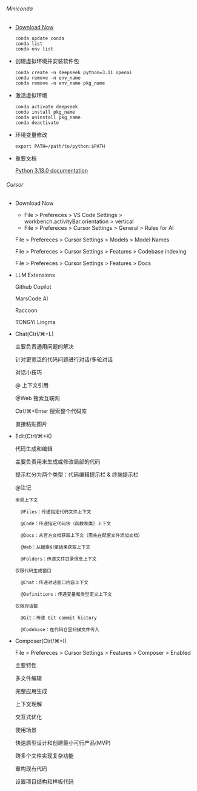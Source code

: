 ###### Miniconda
* [Download Now](https://www.anaconda.com/download/success)

  ```
  conda update conda
  conda list
  conda env list
  ```
  
* 创建虚拟环境并安装软件包
  ```
  conda create -n deepseek python=3.11 openai
  conda remove -n env_name
  conda remove -n env_name pkg_name
  ```

* 激活虚拟环境

  ```
  conda activate deepseek
  conda install pkg_name
  conda uninstall pkg_name
  conda deactivate
  ```

* 环境变量修改

  `export PATH=/path/to/python:$PATH`

* 重要文档

  [Python 3.13.0 documentation](https://docs.python.org/3.13/index.html)

###### Cursor

* Download Now
  
  * File > Prefereces > VS Code Settings > workbench.activityBar.orientation > vertical
  * File > Prefereces > Cursor Settings > General > Rules for AI

  File > Prefereces > Cursor Settings > Models > Model Names
    
  File > Prefereces > Cursor Settings > Features > Codebase indexing
     
  File > Prefereces > Cursor Settings > Features > Docs

* LLM Extensions

  Github Copilot

  MarsCode AI

  Raccoon

  TONGYI Lingma

* Chat(Ctrl/⌘+L)

  主要负责通用问题的解决

  针对更宽泛的代码问题进行对话/多轮对话

  对话小技巧

    @ 上下文引用

    @Web 搜索互联网

    Ctrl/⌘+Enter 搜索整个代码库

    直接粘贴图片

* Edit(Ctrl/⌘+K)

    代码生成和编辑

    主要负责用来生成或修改局部的代码

    提示栏分为两个类型：代码编辑提示栏 & 终端提示栏 

    @注记

      全局上下文

        @Files：传递指定代码文件上下文

        @Code：传递指定代码块（函数和类）上下文

        @Docs：从官方文档获取上下文（需先在配置文件添加文档）

        @Web：从搜索引擎结果获取上下文

        @Folders：传递文件目录信息上下文

      仅限代码生成窗口

        @Chat：传递对话窗口内容上下文

        @Definitions：传递变量和类型定义上下文

      仅限对话窗

        @Git：传递 Git commit history

        @Codebase：在代码仓里扫描文件传入

* Composer(Ctrl/⌘+I) 

  File > Prefereces > Cursor Settings > Features > Composer > Enabled

  主要特性

    多文件编辑

    完整应用生成

    上下文理解

    交互式优化

  使用场景

    快速原型设计和创建最小可行产品(MVP)

    跨多个文件实现复杂功能

    重构现有代码

    设置项目结构和样板代码
